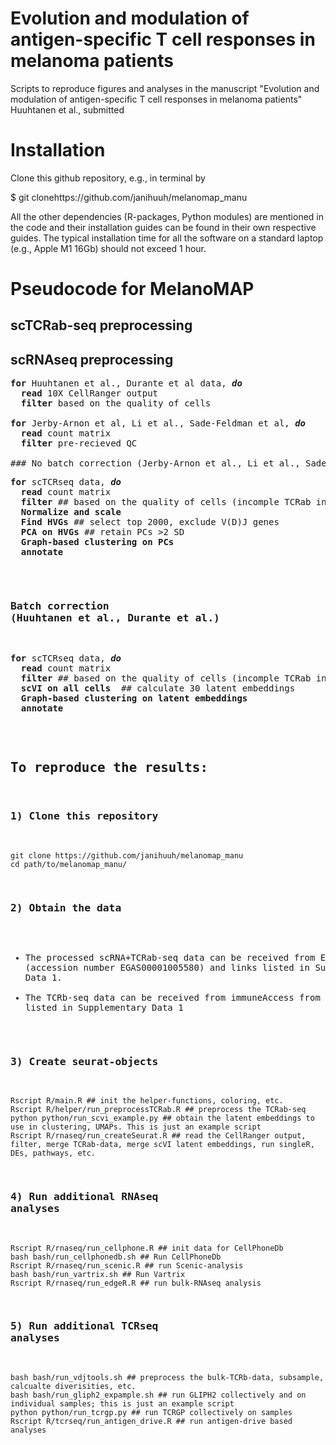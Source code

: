 # Evolution and modulation of antigen-specific T cell responses in melanoma patients

Scripts to reproduce figures and analyses in the manuscript "Evolution and modulation of antigen-specific T cell responses in melanoma patients" Huuhtanen et al., submitted 

# Installation

Clone this github repository, e.g., in terminal by

$ git clonehttps://github.com/janihuuh/melanomap_manu

All the other dependencies (R-packages, Python modules) are mentioned in the code and their installation guides can be found in their own respective guides. The typical installation time for all the software on a standard laptop (e.g., Apple M1 16Gb) should not exceed 1 hour. 

# Pseudocode for MelanoMAP

## scTCRab-seq preprocessing



## scRNAseq preprocessing

<pre>
<b>for</b> Huuhtanen et al., Durante et al data, <i><b>do</b></i>  
  <b>read</b> 10X CellRanger output 
  <b>filter</b> based on the quality of cells 

<b>for</b> Jerby-Arnon et al, Li et al., Sade-Feldman et al, <i><b>do</b></i>  
  <b>read</b> count matrix
  <b>filter</b> pre-recieved QC

### No batch correction (Jerby-Arnon et al., Li et al., Sade-Feldman et al)
<pre>
<b>for</b> scTCRseq data, <i><b>do</b></i>  
  <b>read</b> count matrix
  <b>filter</b> ## based on the quality of cells (incomple TCRab information, low confidence data)  
  <b>Normalize and scale</b> 
  <b>Find HVGs</b> ## select top 2000, exclude V(D)J genes
  <b>PCA on HVGs</b> ## retain PCs >2 SD
  <b>Graph-based clustering on PCs</b>
  <b>annotate</b> 
</pre>

### Batch correction (Huuhtanen et al., Durante et al.)
<pre>
<b>for</b> scTCRseq data, <i><b>do</b></i>  
  <b>read</b> count matrix
  <b>filter</b> ## based on the quality of cells (incomple TCRab information, low confidence data)  
  <b>scVI on all cells </b> ## calculate 30 latent embeddings
  <b>Graph-based clustering on latent embeddings</b>
  <b>annotate</b> 
</pre>

	
  
  


## To reproduce the results:

### 1) Clone this repository

```
git clone https://github.com/janihuuh/melanomap_manu
cd path/to/melanomap_manu/
```

### 2) Obtain the data

* The processed scRNA+TCRab-seq data can be received from EGA (accession number EGAS00001005580) and links listed in Supplementary Data 1. 
* The TCRb-seq data can be received from immuneAccess from links listed in Supplementary Data 1

### 3) Create seurat-objects

```
Rscript R/main.R ## init the helper-functions, coloring, etc.
Rscript R/helper/run_preprocessTCRab.R ## preprocess the TCRab-seq
python python/run_scvi_example.py ## obtain the latent embeddings to use in clustering, UMAPs. This is just an example script
Rscript R/rnaseq/run_createSeurat.R ## read the CellRanger output, filter, merge TCRab-data, merge scVI latent embeddings, run singleR, DEs, pathways, etc.

```

### 4) Run additional RNAseq analyses

```
Rscript R/rnaseq/run_cellphone.R ## init data for CellPhoneDb
bash bash/run_cellphonedb.sh ## Run CellPhoneDb
Rscript R/rnaseq/run_scenic.R ## run Scenic-analysis
bash bash/run_vartrix.sh ## Run Vartrix
Rscript R/rnaseq/run_edgeR.R ## run bulk-RNAseq analysis
```

### 5) Run additional TCRseq analyses 

```
bash bash/run_vdjtools.sh ## preprocess the bulk-TCRb-data, subsample, calcualte diverisities, etc.
bash bash/run_gliph2_expample.sh ## run GLIPH2 collectively and on individual samples; this is just an example script
python python/run_tcrgp.py ## run TCRGP collectively on samples
Rscript R/tcrseq/run_antigen_drive.R ## run antigen-drive based analyses
```
